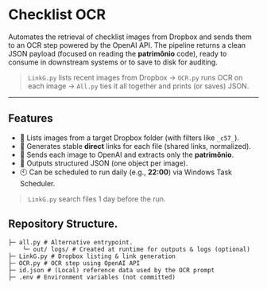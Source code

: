 # Checklist OCR 

Automates the retrieval of checklist images from Dropbox and sends them to an OCR step powered by the OpenAI API. The pipeline returns a clean JSON payload (focused on reading the **patrimônio** code), ready to consume in downstream systems or to save to disk for auditing.
 
> `LinkG.py` lists recent images from Dropbox → `OCR.py` runs OCR on each image → `All.py` ties it all together and prints (or saves) JSON.

---

## Features

- 🔎 Lists images from a target Dropbox folder (with filters like `_c57_`).
- 🔗 Generates stable **direct** links for each file (shared links, normalized).
- 🤖 Sends each image to OpenAI and extracts only the **patrimônio**.
- 🧾 Outputs structured JSON (one object per image).
- 🕙 Can be scheduled to run daily (e.g., **22:00**) via Windows Task Scheduler.

> `LinkG.py` search files 1 day before the run.

## Repository Structure.

```
├─ all.py # Alternative entrypoint.
    └─ out/ logs/ # Created at runtime for outputs & logs (optional)
├─ LinkG.py # Dropbox listing & link generation
├─ OCR.py # OCR step using OpenAI API
├─ id.json # (Local) reference data used by the OCR prompt
├─ .env # Environment variables (not committed)
 ```



